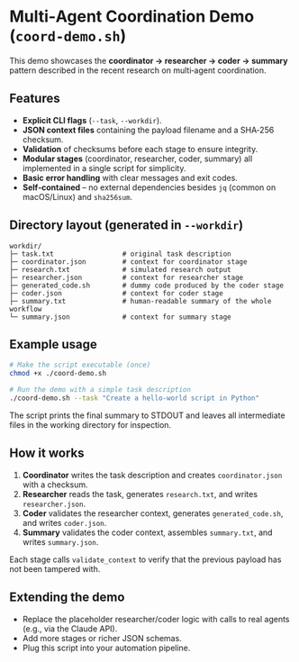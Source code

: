 # Multi‑Agent Coordination Demo (`coord-demo.sh`)

This demo showcases the **coordinator → researcher → coder → summary** pattern described in the recent research on multi‑agent coordination.

## Features

- **Explicit CLI flags** (`--task`, `--workdir`).
- **JSON context files** containing the payload filename and a SHA‑256 checksum.
- **Validation** of checksums before each stage to ensure integrity.
- **Modular stages** (coordinator, researcher, coder, summary) all implemented in a single script for simplicity.
- **Basic error handling** with clear messages and exit codes.
- **Self‑contained** – no external dependencies besides `jq` (common on macOS/Linux) and `sha256sum`.

## Directory layout (generated in `--workdir`)
```
workdir/
├─ task.txt                 # original task description
├─ coordinator.json         # context for coordinator stage
├─ research.txt             # simulated research output
├─ researcher.json          # context for researcher stage
├─ generated_code.sh        # dummy code produced by the coder stage
├─ coder.json               # context for coder stage
├─ summary.txt              # human‑readable summary of the whole workflow
└─ summary.json             # context for summary stage
```

## Example usage
```bash
# Make the script executable (once)
chmod +x ./coord-demo.sh

# Run the demo with a simple task description
./coord-demo.sh --task "Create a hello‑world script in Python"
```

The script prints the final summary to STDOUT and leaves all intermediate files in the working directory for inspection.

## How it works
1. **Coordinator** writes the task description and creates `coordinator.json` with a checksum.
2. **Researcher** reads the task, generates `research.txt`, and writes `researcher.json`.
3. **Coder** validates the researcher context, generates `generated_code.sh`, and writes `coder.json`.
4. **Summary** validates the coder context, assembles `summary.txt`, and writes `summary.json`.

Each stage calls `validate_context` to verify that the previous payload has not been tampered with.

## Extending the demo
- Replace the placeholder researcher/coder logic with calls to real agents (e.g., via the Claude API).
- Add more stages or richer JSON schemas.
- Plug this script into your automation pipeline.
